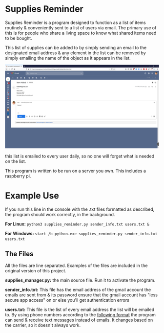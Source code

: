 # Supplies Reminder

Supplies Reminder is a program designed to function as a list of items routinely & conveniently sent to a list of users via email. 
The primary use of this is for people who share a living space to know what shared items need to be bought. 

This list of supplies can be added to by simply sending an email to the designated email address & 
any element in the list can be removed by simply emailing the name of the object as it appears in the list.


![Adding an Object to the List](/Example_Use.PNG)

this list is emailed to every user daily, so no one will forget what is needed on the list.

This program is written to be run on a server you own. This includes a raspberry pi.

# Example Use

If you run this line in the console with the .txt files formatted as described, 
the program should work correctly, in the background. 

**For Linux:**
`python3 supplies_reminder.py sender_info.txt users.txt &`

**For Windows:**
`start /b python.exe supplies_reminder.py sender_info.txt users.txt`

## The Files

All the files are line separated. Examples of the files are included in the original version of this project.

**supplies_manager.py:** the main source file. Run it to activate the program.

**sender_info.txt:** This file has the email address of the gmail account the emails are sent from & its password
ensure that the gmail account has "less secure app access" on or else you'll get authentication errors

**users.txt:** This file is the list of every email address the list will be emailed to. 
By using phone numbers according to the [following format](https://www.techwalla.com/articles/how-to-send-a-text-message-from-email) 
the program can send & receive text messages instead of emails. 
It changes based on the carrier, so it doesn't always work.